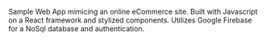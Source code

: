Sample Web App mimicing an online eCommerce site. Built with Javascript on a React framework and stylized components. Utilizes Google Firebase for a NoSql database and authentication.
